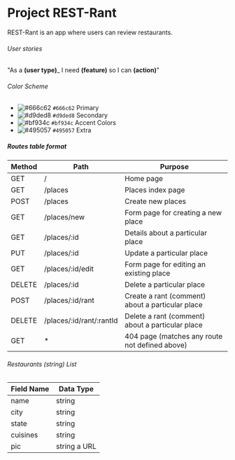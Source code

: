 # Project REST-Rant

REST-Rant is an app where users can review restaurants.

###### User stories
"As a ____(user type)_____ I need ____(feature)____ so I can ____(action)____"

###### Color Scheme
- ![#666c62](https://placehold.co/15x15/666c62/666c62.png) `#666c62` Primary 
- ![#d9ded8](https://placehold.co/15x15/d9ded8/d9ded8.png) `#d9ded8` Secondary
- ![#bf934c](https://placehold.co/15x15/bf934c/bf934c.png) `#bf934c` Accent Colors
- ![#495057](https://placehold.co/15x15/495057/495057.png) `#495057` Extra 
##### Routes table format
| Method | Path | Purpose |
| --- | --- | --- |
| GET | / | Home page |
| GET | /places | Places index page |
| POST | /places | Create new places |
| GET |  /places/new | Form page for creating a new place |
| GET | /places/:id | Details about a particular place |
| PUT | /places/:id | Update a particular place |
| GET |  /places/:id/edit | Form page for editing an existing place |
 DELETE | /places/:id | Delete a particular place |
| POST | /places/:id/rant | Create a rant (comment) about a particular place |
| DELETE | /places/:id/rant/:rantId | Delete a rant (comment) about a particular place |
| GET | * | 404 page (matches any route not defined above)|


###### Restaurants (string) List 
| Field Name  | Data Type |
| ------------- | ------------- |
| name  | string  |
| city  | string  |
| state  | string  |
| cuisines  | string  |
| pic  | string a URL |

